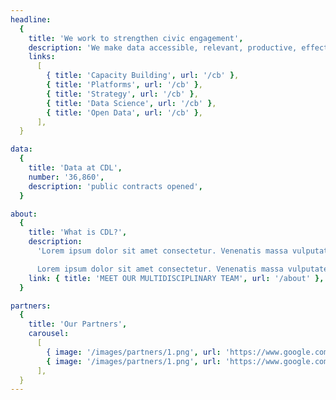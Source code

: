 ```yaml
---
headline:
  {
    title: 'We work to strengthen civic engagement',
    description: 'We make data accessible, relevant, productive, effective & impactful using',
    links:
      [
        { title: 'Capacity Building', url: '/cb' },
        { title: 'Platforms', url: '/cb' },
        { title: 'Strategy', url: '/cb' },
        { title: 'Data Science', url: '/cb' },
        { title: 'Open Data', url: '/cb' },
      ],
  }

data:
  {
    title: 'Data at CDL',
    number: '36,860',
    description: 'public contracts opened',
  }

about:
  {
    title: 'What is CDL?',
    description:
      'Lorem ipsum dolor sit amet consectetur. Venenatis massa vulputate rhoncus sed amet. Risus ut congue pretium nisi imperdiet. Semper vestibulum at nisl commodo placerat consectetur aliquam natoque ut. Purus sollicitudin eu porttitor vestibulum vitae suscipit.

      Lorem ipsum dolor sit amet consectetur. Venenatis massa vulputate rhoncus sed amet. Risus ut congue pretium nisi imperdietisl commodo placerat consectetur aliquam natoque ut. Purus sollicitudin eu porttitor vestibulum vitae suscipit.',
    link: { title: 'MEET OUR MULTIDISCIPLINARY TEAM', url: '/about' },
  }

partners:
  {
    title: 'Our Partners',
    carousel:
      [
        { image: '/images/partners/1.png', url: 'https://www.google.com' },
        { image: '/images/partners/1.png', url: 'https://www.google.com' },
      ],
  }
---
```

